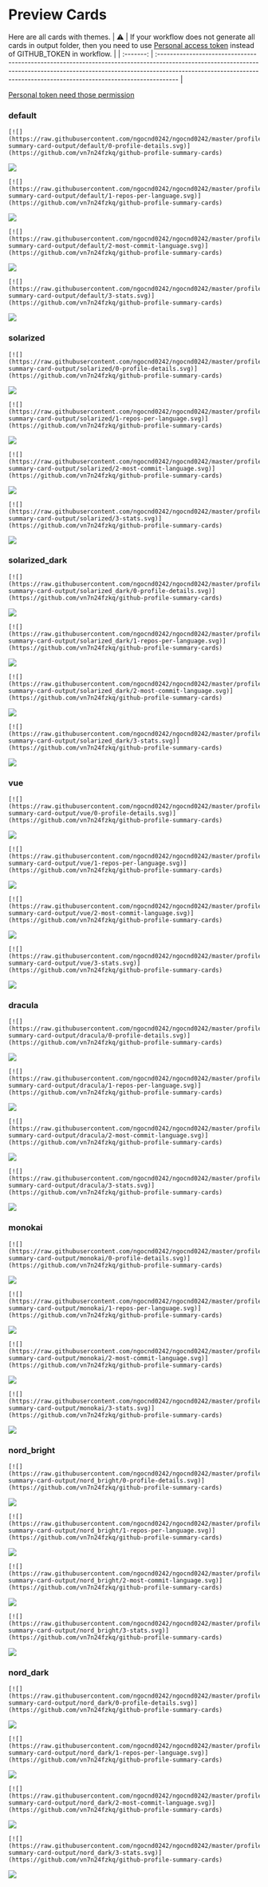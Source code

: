 
# Preview Cards

Here are all cards with themes.
| :warning: | If your workflow does not generate all cards in output folder, then you need to use [Personal access token](https://docs.github.com/en/actions/configuring-and-managing-workflows/creating-and-storing-encrypted-secrets) instead of GITHUB_TOKEN in workflow. |
| :-------: | :------------------------------------------------------------------------------------------------------------------------------------------------------------------------------------------------------------------------------------------------ |

[Personal token need those permission](https://github.com/vn7n24fzkq/github-profile-summary-cards/wiki/Personal-access-token-permissions)


### default


```
[![](https://raw.githubusercontent.com/ngocnd0242/ngocnd0242/master/profile-summary-card-output/default/0-profile-details.svg)](https://github.com/vn7n24fzkq/github-profile-summary-cards)
```
![](https://raw.githubusercontent.com/ngocnd0242/ngocnd0242/master/profile-summary-card-output/default/0-profile-details.svg)


```
[![](https://raw.githubusercontent.com/ngocnd0242/ngocnd0242/master/profile-summary-card-output/default/1-repos-per-language.svg)](https://github.com/vn7n24fzkq/github-profile-summary-cards)
```
![](https://raw.githubusercontent.com/ngocnd0242/ngocnd0242/master/profile-summary-card-output/default/1-repos-per-language.svg)


```
[![](https://raw.githubusercontent.com/ngocnd0242/ngocnd0242/master/profile-summary-card-output/default/2-most-commit-language.svg)](https://github.com/vn7n24fzkq/github-profile-summary-cards)
```
![](https://raw.githubusercontent.com/ngocnd0242/ngocnd0242/master/profile-summary-card-output/default/2-most-commit-language.svg)


```
[![](https://raw.githubusercontent.com/ngocnd0242/ngocnd0242/master/profile-summary-card-output/default/3-stats.svg)](https://github.com/vn7n24fzkq/github-profile-summary-cards)
```
![](https://raw.githubusercontent.com/ngocnd0242/ngocnd0242/master/profile-summary-card-output/default/3-stats.svg)


### solarized


```
[![](https://raw.githubusercontent.com/ngocnd0242/ngocnd0242/master/profile-summary-card-output/solarized/0-profile-details.svg)](https://github.com/vn7n24fzkq/github-profile-summary-cards)
```
![](https://raw.githubusercontent.com/ngocnd0242/ngocnd0242/master/profile-summary-card-output/solarized/0-profile-details.svg)


```
[![](https://raw.githubusercontent.com/ngocnd0242/ngocnd0242/master/profile-summary-card-output/solarized/1-repos-per-language.svg)](https://github.com/vn7n24fzkq/github-profile-summary-cards)
```
![](https://raw.githubusercontent.com/ngocnd0242/ngocnd0242/master/profile-summary-card-output/solarized/1-repos-per-language.svg)


```
[![](https://raw.githubusercontent.com/ngocnd0242/ngocnd0242/master/profile-summary-card-output/solarized/2-most-commit-language.svg)](https://github.com/vn7n24fzkq/github-profile-summary-cards)
```
![](https://raw.githubusercontent.com/ngocnd0242/ngocnd0242/master/profile-summary-card-output/solarized/2-most-commit-language.svg)


```
[![](https://raw.githubusercontent.com/ngocnd0242/ngocnd0242/master/profile-summary-card-output/solarized/3-stats.svg)](https://github.com/vn7n24fzkq/github-profile-summary-cards)
```
![](https://raw.githubusercontent.com/ngocnd0242/ngocnd0242/master/profile-summary-card-output/solarized/3-stats.svg)


### solarized_dark


```
[![](https://raw.githubusercontent.com/ngocnd0242/ngocnd0242/master/profile-summary-card-output/solarized_dark/0-profile-details.svg)](https://github.com/vn7n24fzkq/github-profile-summary-cards)
```
![](https://raw.githubusercontent.com/ngocnd0242/ngocnd0242/master/profile-summary-card-output/solarized_dark/0-profile-details.svg)


```
[![](https://raw.githubusercontent.com/ngocnd0242/ngocnd0242/master/profile-summary-card-output/solarized_dark/1-repos-per-language.svg)](https://github.com/vn7n24fzkq/github-profile-summary-cards)
```
![](https://raw.githubusercontent.com/ngocnd0242/ngocnd0242/master/profile-summary-card-output/solarized_dark/1-repos-per-language.svg)


```
[![](https://raw.githubusercontent.com/ngocnd0242/ngocnd0242/master/profile-summary-card-output/solarized_dark/2-most-commit-language.svg)](https://github.com/vn7n24fzkq/github-profile-summary-cards)
```
![](https://raw.githubusercontent.com/ngocnd0242/ngocnd0242/master/profile-summary-card-output/solarized_dark/2-most-commit-language.svg)


```
[![](https://raw.githubusercontent.com/ngocnd0242/ngocnd0242/master/profile-summary-card-output/solarized_dark/3-stats.svg)](https://github.com/vn7n24fzkq/github-profile-summary-cards)
```
![](https://raw.githubusercontent.com/ngocnd0242/ngocnd0242/master/profile-summary-card-output/solarized_dark/3-stats.svg)


### vue


```
[![](https://raw.githubusercontent.com/ngocnd0242/ngocnd0242/master/profile-summary-card-output/vue/0-profile-details.svg)](https://github.com/vn7n24fzkq/github-profile-summary-cards)
```
![](https://raw.githubusercontent.com/ngocnd0242/ngocnd0242/master/profile-summary-card-output/vue/0-profile-details.svg)


```
[![](https://raw.githubusercontent.com/ngocnd0242/ngocnd0242/master/profile-summary-card-output/vue/1-repos-per-language.svg)](https://github.com/vn7n24fzkq/github-profile-summary-cards)
```
![](https://raw.githubusercontent.com/ngocnd0242/ngocnd0242/master/profile-summary-card-output/vue/1-repos-per-language.svg)


```
[![](https://raw.githubusercontent.com/ngocnd0242/ngocnd0242/master/profile-summary-card-output/vue/2-most-commit-language.svg)](https://github.com/vn7n24fzkq/github-profile-summary-cards)
```
![](https://raw.githubusercontent.com/ngocnd0242/ngocnd0242/master/profile-summary-card-output/vue/2-most-commit-language.svg)


```
[![](https://raw.githubusercontent.com/ngocnd0242/ngocnd0242/master/profile-summary-card-output/vue/3-stats.svg)](https://github.com/vn7n24fzkq/github-profile-summary-cards)
```
![](https://raw.githubusercontent.com/ngocnd0242/ngocnd0242/master/profile-summary-card-output/vue/3-stats.svg)


### dracula


```
[![](https://raw.githubusercontent.com/ngocnd0242/ngocnd0242/master/profile-summary-card-output/dracula/0-profile-details.svg)](https://github.com/vn7n24fzkq/github-profile-summary-cards)
```
![](https://raw.githubusercontent.com/ngocnd0242/ngocnd0242/master/profile-summary-card-output/dracula/0-profile-details.svg)


```
[![](https://raw.githubusercontent.com/ngocnd0242/ngocnd0242/master/profile-summary-card-output/dracula/1-repos-per-language.svg)](https://github.com/vn7n24fzkq/github-profile-summary-cards)
```
![](https://raw.githubusercontent.com/ngocnd0242/ngocnd0242/master/profile-summary-card-output/dracula/1-repos-per-language.svg)


```
[![](https://raw.githubusercontent.com/ngocnd0242/ngocnd0242/master/profile-summary-card-output/dracula/2-most-commit-language.svg)](https://github.com/vn7n24fzkq/github-profile-summary-cards)
```
![](https://raw.githubusercontent.com/ngocnd0242/ngocnd0242/master/profile-summary-card-output/dracula/2-most-commit-language.svg)


```
[![](https://raw.githubusercontent.com/ngocnd0242/ngocnd0242/master/profile-summary-card-output/dracula/3-stats.svg)](https://github.com/vn7n24fzkq/github-profile-summary-cards)
```
![](https://raw.githubusercontent.com/ngocnd0242/ngocnd0242/master/profile-summary-card-output/dracula/3-stats.svg)


### monokai


```
[![](https://raw.githubusercontent.com/ngocnd0242/ngocnd0242/master/profile-summary-card-output/monokai/0-profile-details.svg)](https://github.com/vn7n24fzkq/github-profile-summary-cards)
```
![](https://raw.githubusercontent.com/ngocnd0242/ngocnd0242/master/profile-summary-card-output/monokai/0-profile-details.svg)


```
[![](https://raw.githubusercontent.com/ngocnd0242/ngocnd0242/master/profile-summary-card-output/monokai/1-repos-per-language.svg)](https://github.com/vn7n24fzkq/github-profile-summary-cards)
```
![](https://raw.githubusercontent.com/ngocnd0242/ngocnd0242/master/profile-summary-card-output/monokai/1-repos-per-language.svg)


```
[![](https://raw.githubusercontent.com/ngocnd0242/ngocnd0242/master/profile-summary-card-output/monokai/2-most-commit-language.svg)](https://github.com/vn7n24fzkq/github-profile-summary-cards)
```
![](https://raw.githubusercontent.com/ngocnd0242/ngocnd0242/master/profile-summary-card-output/monokai/2-most-commit-language.svg)


```
[![](https://raw.githubusercontent.com/ngocnd0242/ngocnd0242/master/profile-summary-card-output/monokai/3-stats.svg)](https://github.com/vn7n24fzkq/github-profile-summary-cards)
```
![](https://raw.githubusercontent.com/ngocnd0242/ngocnd0242/master/profile-summary-card-output/monokai/3-stats.svg)


### nord_bright


```
[![](https://raw.githubusercontent.com/ngocnd0242/ngocnd0242/master/profile-summary-card-output/nord_bright/0-profile-details.svg)](https://github.com/vn7n24fzkq/github-profile-summary-cards)
```
![](https://raw.githubusercontent.com/ngocnd0242/ngocnd0242/master/profile-summary-card-output/nord_bright/0-profile-details.svg)


```
[![](https://raw.githubusercontent.com/ngocnd0242/ngocnd0242/master/profile-summary-card-output/nord_bright/1-repos-per-language.svg)](https://github.com/vn7n24fzkq/github-profile-summary-cards)
```
![](https://raw.githubusercontent.com/ngocnd0242/ngocnd0242/master/profile-summary-card-output/nord_bright/1-repos-per-language.svg)


```
[![](https://raw.githubusercontent.com/ngocnd0242/ngocnd0242/master/profile-summary-card-output/nord_bright/2-most-commit-language.svg)](https://github.com/vn7n24fzkq/github-profile-summary-cards)
```
![](https://raw.githubusercontent.com/ngocnd0242/ngocnd0242/master/profile-summary-card-output/nord_bright/2-most-commit-language.svg)


```
[![](https://raw.githubusercontent.com/ngocnd0242/ngocnd0242/master/profile-summary-card-output/nord_bright/3-stats.svg)](https://github.com/vn7n24fzkq/github-profile-summary-cards)
```
![](https://raw.githubusercontent.com/ngocnd0242/ngocnd0242/master/profile-summary-card-output/nord_bright/3-stats.svg)


### nord_dark


```
[![](https://raw.githubusercontent.com/ngocnd0242/ngocnd0242/master/profile-summary-card-output/nord_dark/0-profile-details.svg)](https://github.com/vn7n24fzkq/github-profile-summary-cards)
```
![](https://raw.githubusercontent.com/ngocnd0242/ngocnd0242/master/profile-summary-card-output/nord_dark/0-profile-details.svg)


```
[![](https://raw.githubusercontent.com/ngocnd0242/ngocnd0242/master/profile-summary-card-output/nord_dark/1-repos-per-language.svg)](https://github.com/vn7n24fzkq/github-profile-summary-cards)
```
![](https://raw.githubusercontent.com/ngocnd0242/ngocnd0242/master/profile-summary-card-output/nord_dark/1-repos-per-language.svg)


```
[![](https://raw.githubusercontent.com/ngocnd0242/ngocnd0242/master/profile-summary-card-output/nord_dark/2-most-commit-language.svg)](https://github.com/vn7n24fzkq/github-profile-summary-cards)
```
![](https://raw.githubusercontent.com/ngocnd0242/ngocnd0242/master/profile-summary-card-output/nord_dark/2-most-commit-language.svg)


```
[![](https://raw.githubusercontent.com/ngocnd0242/ngocnd0242/master/profile-summary-card-output/nord_dark/3-stats.svg)](https://github.com/vn7n24fzkq/github-profile-summary-cards)
```
![](https://raw.githubusercontent.com/ngocnd0242/ngocnd0242/master/profile-summary-card-output/nord_dark/3-stats.svg)

